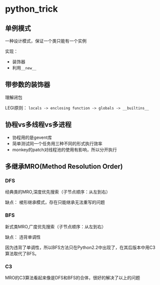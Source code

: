 # python_trick
## 单例模式
一种设计模式，保证一个类只能有一个实例

实现：

* 装饰器
* 利用`__new__`

## 带参数的装饰器
理解闭包

LEGI原则： `locals -> enclosing function -> globals -> __builtins__`

## 协程vs多线程vs多进程
* 协程用的是gevent库
* 简单测试同一个任务用三种不同的形式执行效率
* monkey的patch对线程池的使用有影响，所以分开执行

## 多继承MRO(Method Resolution Order)
### DFS 
经典类的MRO,深度优先搜索（子节点顺序：从左到右）


缺点：
棱形继承模式，存在只能继承无法重写的问题

### BFS
新式类MRO,广度优先搜索（子节点顺序：从左到右）

缺点：
违背单调性

因为违背了单调性，所以BFS方法只在Python2.2中出现了，在其后版本中用C3算法取代了BFS。

### C3

MRO的C3算法看起来像是DFS和BFS的合体，很好的解决了以上的问题

